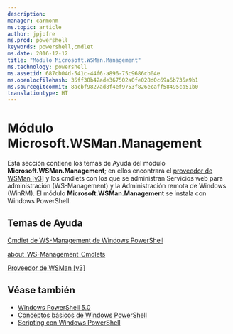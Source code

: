 ```yaml
---
description: 
manager: carmonm
ms.topic: article
author: jpjofre
ms.prod: powershell
keywords: powershell,cmdlet
ms.date: 2016-12-12
title: "Módulo Microsoft.WSMan.Management"
ms.technology: powershell
ms.assetid: 687cb04d-541c-44f6-a896-75c9686cb04e
ms.openlocfilehash: 35ff38b42ade367502a0fe028d0c69a6b735a9b1
ms.sourcegitcommit: 8acbf9827ad8f4ef9753f826ecaff58495ca51b0
translationtype: HT
---
```

# <a name="microsoftwsmanmanagement-module"></a>Módulo Microsoft.WSMan.Management
Esta sección contiene los temas de Ayuda del módulo **Microsoft.WSMan.Management**; en ellos encontrará el [proveedor de WSMan [v3]](https://technet.microsoft.com/en-us/library/4c3d8d36-4f7a-4211-996f-64110e4b2eb7) y los cmdlets con los que se administran Servicios web para administración (WS-Management) y la Administración remota de Windows (WinRM). El módulo **Microsoft.WSMan.Management** se instala con Windows PowerShell.

## <a name="help-topics"></a>Temas de Ayuda
[Cmdlet de WS-Management de Windows PowerShell](http://go.microsoft.com/fwlink/?LinkID=245863)

[about_WS-Management_Cmdlets](https://technet.microsoft.com/en-us/library/6ed3370a-ea10-45a5-9493-696aeace27ed)

[Proveedor de WSMan [v3]](https://technet.microsoft.com/en-us/library/4c3d8d36-4f7a-4211-996f-64110e4b2eb7)

## <a name="see-also"></a>Véase también
- [Windows PowerShell 5.0](Windows-PowerShell-5.0.md)
- [Conceptos básicos de Windows PowerShell](https://technet.microsoft.com/en-us/library/4b75f1e4-f327-48f3-92ab-bf5435094d41)
- [Scripting con Windows PowerShell](../../getting-started/fundamental/Scripting-with-Windows-PowerShell.md)

